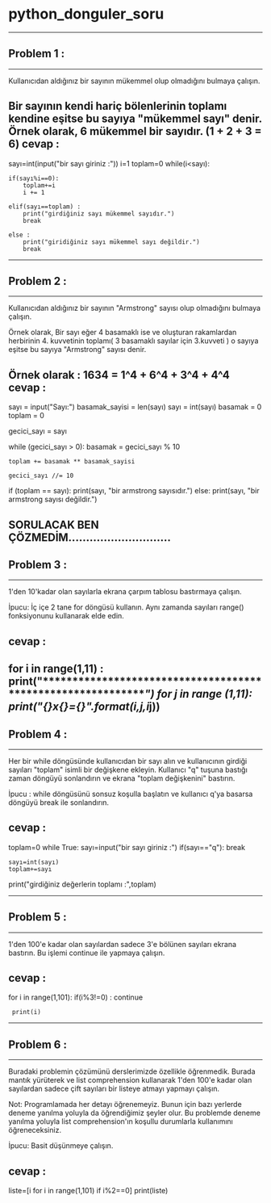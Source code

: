 # python_donguler_soru
--------------------------
## Problem 1 :
----------------
Kullanıcıdan aldığınız bir sayının mükemmel olup olmadığını bulmaya çalışın.

Bir sayının kendi hariç bölenlerinin toplamı kendine eşitse bu sayıya "mükemmel sayı" denir. Örnek olarak, 6 mükemmel bir sayıdır. (1 + 2 + 3 = 6)
cevap :
--------
sayı=int(input("bir sayı giriniz :"))
i=1
toplam=0
while(i<sayı):

    if(sayı%i==0):
        toplam+=i
        i += 1

    elif(sayı==toplam) :
        print("girdiğiniz sayı mükemmel sayıdır.")
        break

    else :
        print("giridiğiniz sayı mükemmel sayı değildir.")
        break
------------------------------------------------------------------------------------------------------------------------------------------------------
## Problem 2 :
-------------
Kullanıcıdan aldığınız bir sayının "Armstrong" sayısı olup olmadığını bulmaya çalışın.

Örnek olarak, Bir sayı eğer 4 basamaklı ise ve oluşturan rakamlardan herbirinin 4. kuvvetinin toplamı( 3 basamaklı sayılar için 3.kuvveti ) o sayıya eşitse bu sayıya "Armstrong" sayısı denir.

Örnek olarak : 1634 = 1^4 + 6^4 + 3^4 + 4^4
cevap :
--------
sayı = input("Sayı:")
basamak_sayisi = len(sayı)
sayı = int(sayı)
basamak = 0
toplam = 0

gecici_sayı = sayı

while (gecici_sayı > 0):
    basamak = gecici_sayı % 10

    toplam += basamak ** basamak_sayisi

    gecici_sayı //= 10

if (toplam == sayı):
    print(sayı, "bir armstrong sayısıdır.")
else:
    print(sayı, "bir armstrong sayısı değildir.")

SORULACAK BEN ÇÖZMEDİM.............................
----------------------------------------------------------------------------------------------------------------------------------------------------

## Problem 3 :
-------------
1'den 10'kadar olan sayılarla ekrana çarpım tablosu bastırmaya çalışın.

İpucu: İç içe 2 tane for döngüsü kullanın. Aynı zamanda sayıları range() fonksiyonunu kullanarak elde edin.

cevap :
--------
for i in range(1,11) :
    print("*************************************************************")
    for j in  range (1,11):
        print("{}x{}={}".format(i,j,i*j))
----------------------------------------------------------------------------------------------------------------------------------------------------
## Problem 4 :
-------------
Her bir while döngüsünde kullanıcıdan bir sayı alın ve kullanıcının girdiği sayıları "toplam" isimli bir değişkene ekleyin. Kullanıcı "q" tuşuna bastığı zaman döngüyü sonlandırın ve ekrana "toplam değişkenini" bastırın.

İpucu : while döngüsünü sonsuz koşulla başlatın ve kullanıcı q'ya basarsa döngüyü break ile sonlandırın.

cevap :
--------
toplam=0
while True:
    sayı=input("bir sayı giriniz :")
    if(sayı=="q"):
        break

    sayı=int(sayı)
    toplam+=sayı
print("girdiğiniz değerlerin toplamı :",toplam)

---------------------------------------------------------------------------------------------------------------------------------------------------

## Problem 5 :
-------------
1'den 100'e kadar olan sayılardan sadece 3'e bölünen sayıları ekrana bastırın. Bu işlemi continue ile yapmaya çalışın.

cevap :
--------

for i in range(1,101):
    if(i%3!=0) :
        continue
    
     print(i)

----------------------------------------------------------------------------------------------------------------------------------------------------
## Problem 6 :
-------------
Buradaki problemin çözümünü derslerimizde özellikle öğrenmedik. Burada mantık yürüterek ve list comprehension kullanarak 1'den 100'e kadar olan sayılardan sadece çift sayıları bir listeye atmayı yapmayı çalışın.

Not: Programlamada her detayı öğrenemeyiz. Bunun için bazı yerlerde deneme yanılma yoluyla da öğrendiğimiz şeyler olur. Bu problemde deneme yanılma yoluyla list comprehension'ın koşullu durumlarla kullanımını öğreneceksiniz.

İpucu: Basit düşünmeye çalışın.

cevap :
--------
liste=[i for i in range(1,101) if i%2==0]
print(liste)











